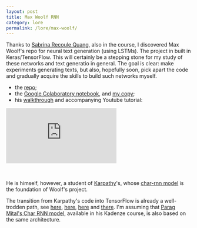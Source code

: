 ```yaml
---
layout: post
title: Max Woolf RNN 
category: lore
permalink: /lore/max-woolf/
---
```


Thanks to [Sabrina Recoule Quang](http://recoulesquang.com/), also in the course, I discovered Max Woolf's repo for neural text generation (using LSTMs). The project in built in Keras/TensorFlow. This will certainly be a stepping stone for my study of these networks and text generatio in general. The goal is clear: make experiments generating texts, but also, hopefully soon, pick apart the code and gradually acquire the skills to build such networks myself.

- the [repo](https://github.com/minimaxir/textgenrnn);
- the [Google Colaboratory notebook](https://drive.google.com/file/d/1mMKGnVxirJnqDViH7BDJxFqWrsXlPSoK/view), and [my copy](https://drive.google.com/open?id=1eymxSyGlPQfKl0zCa_Jdt8nuDQ_WXXDs);
- his [walkthrough](https://minimaxir.com/2018/05/text-neural-networks/) and accompanying Youtube tutorial:

<div class="video-container">
<iframe max-width="100%" height="auto" src="https://www.youtube.com/embed/RW7mP6BfZuY" frameborder="0" allow="autoplay; encrypted-media" allowfullscreen></iframe>
</div>

&nbsp;

He is himself, however, a student of [Karpathy](https://twitter.com/karpathy)'s, whose [char-rnn model](https://github.com/karpathy/char-rnn) is the foundation of Woolf's project.

The transition from Karpathy's code into TensorFlow is already a well-trodden path, see [here](https://r2rt.com/recurrent-neural-networks-in-tensorflow-ii.html), [here](https://github.com/sherjilozair/char-rnn-tensorflow), [here](https://github.com/crazydonkey200/tensorflow-char-rnn) and [there](https://github.com/sherjilozair/char-rnn-tensorflow). I'm assuming that [Parag Mital's Char RNN model](https://github.com/pkmital/pycadl/blob/577931dfffdd7cecbcb565c84a470aca12d2b214/cadl/charrnn.py), available in his Kadenze course, is also based on the same architecture.

